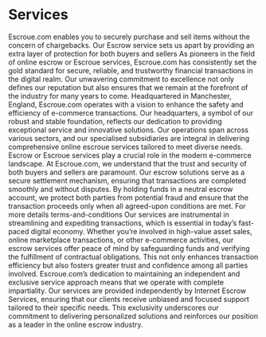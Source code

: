 # Services
Escroue.com enables you to securely purchase and sell items without the concern of chargebacks. Our Escrow service sets us apart by providing an extra layer of protection for both buyers and sellers
As pioneers in the field of online escrow or Escroue services, Escroue.com has consistently set the gold standard for secure, reliable, and trustworthy financial transactions in the digital realm. Our unwavering commitment to excellence not only defines our reputation but also ensures that we remain at the forefront of the industry for many years to come. Headquartered in Manchester, England, Escroue.com operates with a vision to enhance the safety and efficiency of e-commerce transactions. Our headquarters, a symbol of our robust and stable foundation, reflects our dedication to providing exceptional service and innovative solutions. Our operations span across various sectors, and our specialised subsidiaries are integral in delivering comprehensive online escroue services tailored to meet diverse needs. Escrow or Escroue services play a crucial role in the modern e-commerce landscape. At Escroue.com, we understand that the trust and security of both buyers and sellers are paramount. Our escrow solutions serve as a secure settlement mechanism, ensuring that transactions are completed smoothly and without disputes. By holding funds in a neutral escrow account, we protect both parties from potential fraud and ensure that the transaction proceeds only when all agreed-upon conditions are met. For more details terms-and-conditions Our services are instrumental in streamlining and expediting transactions, which is essential in today’s fast-paced digital economy. Whether you’re involved in high-value asset sales, online marketplace transactions, or other e-commerce activities, our escrow services offer peace of mind by safeguarding funds and verifying the fulfillment of contractual obligations. This not only enhances transaction efficiency but also fosters greater trust and confidence among all parties involved. Escroue.com’s dedication to maintaining an independent and exclusive service approach means that we operate with complete impartiality. Our services are provided independently by Internet Escrow Services, ensuring that our clients receive unbiased and focused support tailored to their specific needs. This exclusivity underscores our commitment to delivering personalized solutions and reinforces our position as a leader in the online escrow industry.

